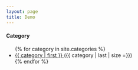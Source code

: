 ```yaml
---
layout: page
title: Demo
---
```


<h4>Category</h4>
<ul>
    {% for category in site.categories %}
    <li>
    <a href="/category/{{ category }}" title="view all posts">{{ category | first }} </a>
    <span>({{ category | last | size =}})</span>
    </li>
    {% endfor %}
</ul>
